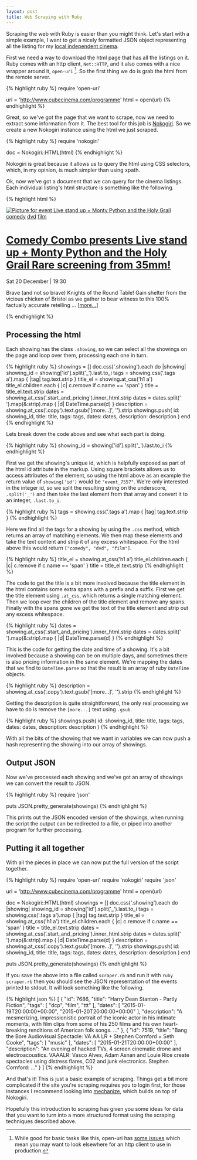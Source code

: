 ```yaml
---
layout: post
title: Web Scraping with Ruby
---
```


Scraping the web with Ruby is easier than you might think. Let's start with a simple example, I want to get a nicely formatted JSON object representing all the listing for my [local independent cinema][cubecinema].

First we need a way to download the html page that has all the listings on it. Ruby comes with an http client, `Net::HTTP`, and it also comes with a nice wrapper around it, `open-uri` [^open-uri]. So the first thing we do is grab the html from the remote server.

{% highlight ruby %}
require 'open-uri'

url = 'http://www.cubecinema.com/programme'
html = open(url)
{% endhighlight %}

Great, so we've got the page that we want to scrape, now we need to extract some information from it. The best tool for this job is [Nokogiri][]. So we create a new Nokogiri instance using the html we just scraped.

{% highlight ruby %}
require 'nokogiri'

doc = Nokogiri::HTML(html)
{% endhighlight %}

Nokogiri is great because it allows us to query the html using CSS selectors, which, in my opinion, is much simpler than using xpath.

Ok, now we've got a document that we can query for the cinema listings. Each individual listing's html structure is something like the following.

{% highlight html %}
<div class="showing" id="event_7557">
  <a href="/programme/event/live-stand-up-monty-python-and-the-holy-grail,7557/">
    <img src="/media/diary/thumbnails/montypython2_1.png.500x300_q85_background-%23FFFFFF_crop-smart.jpg" alt="Picture for event Live stand up + Monty Python and the Holy Grail">
  </a>
  <span class="tags"><a href="/programme/view/comedy/" class="tag_comedy">comedy</a> <a href="/programme/view/dvd/" class="tag_dvd">dvd</a> <a href="/programme/view/film/" class="tag_film">film</a> </span>
  <h1>
    <a href="/programme/event/live-stand-up-monty-python-and-the-holy-grail,7557/">
      <span class="pre_title">Comedy Combo presents</span>
      Live stand up + Monty Python and the Holy Grail
      <span class="post_title">Rare screening from 35mm!</span>
    </a>
  </h1>
  <div class="event_details">
    <p class="start_and_pricing">
      Sat 20 December | 19:30
      <br>
    </p>
    <p class="copy">Brave (and not so brave) Knights of the Round Table! Gain shelter from the vicious chicken of Bristol as we gather to bear witness to this 100% factually accurate retelling ... [<a class="more" href="/programme/event/live-stand-up-monty-python-and-the-holy-grail,7557/">more...</a>]</p>
  </div>
</div>
{% endhighlight %}

## Processing the html

Each showing has the class `.showing`, so we can select all the showings on the page and loop over them, processing each one in turn.

{% highlight ruby %}
showings = []
doc.css('.showing').each do |showing|
  showing_id = showing['id'].split('_').last.to_i
  tags = showing.css('.tags a').map { |tag| tag.text.strip }
  title_el = showing.at_css('h1 a')
  title_el.children.each { |c| c.remove if c.name == 'span' }
  title = title_el.text.strip
  dates = showing.at_css('.start_and_pricing').inner_html.strip
  dates = dates.split('<br>').map(&:strip).map { |d| DateTime.parse(d) }
  description = showing.at_css('.copy').text.gsub('[more...]', '').strip
  showings.push(
    id: showing_id,
    title: title,
    tags: tags,
    dates: dates,
    description: description
  )
end
{% endhighlight %}

Lets break down the code above and see what each part is doing.

{% highlight ruby %}
showing_id = showing['id'].split('_').last.to_i
{% endhighlight %}

First we get the showing's unique id, which is helpfully exposed as part of the html id attribute in the markup. Using square brackets allows us to access attributes of the element, so using the html above as an example the return value of `showing['id']` would be `"event_7557"`. We're only interested in the integer id, so we split the resulting string on the underscore, `.split('_')` and then take the last element from that array and convert it to an integer, `.last.to_i`.

{% highlight ruby %}
tags = showing.css('.tags a').map { |tag| tag.text.strip }
{% endhighlight %}

Here we find all the tags for a showing by using the `.css` method, which returns an array of matching elements. We then map these elements and take the text content and strip it of any excess whitespace. For the html above this would return `["comedy", "dvd", "film"]`.

{% highlight ruby %}
title_el = showing.at_css('h1 a')
title_el.children.each { |c| c.remove if c.name == 'span' }
title = title_el.text.strip
{% endhighlight %}

The code to get the title is a bit more involved because the title element in the html contains some extra spans with a prefix and a suffix. First we get the title element using `.at_css`, which returns a single matching element. Then we loop over the children of the title element and remove any spans. Finally with the spans gone we get the text of the title element and strip out any excess whitespace.

{% highlight ruby %}
dates = showing.at_css('.start_and_pricing').inner_html.strip
dates = dates.split('<br>').map(&:strip).map { |d| DateTime.parse(d) }
{% endhighlight %}

This is the code for getting the date and time of a showing. It's a bit involved because a showing can be on multiple days, and sometimes there is also pricing information in the same element. We're mapping the dates that we find to `DateTime.parse` so that the result is an array of ruby `DateTime` objects.

{% highlight ruby %}
description = showing.at_css('.copy').text.gsub('[more...]', '').strip
{% endhighlight %}

Getting the description is quite straightforward, the only real processing we have to do is remove the `[more...]` text using `.gsub`.

{% highlight ruby %}
showings.push(
    id: showing_id,
    title: title,
    tags: tags,
    dates: dates,
    description: description
  )
{% endhighlight %}

With all the bits of the showing that we want in variables we can now push a hash representing the showing into our array of showings.

## Output JSON

Now we've processed each showing and we've got an array of showings we can convert the result to JSON.

{% highlight ruby %}
require 'json'

puts JSON.pretty_generate(showings)
{% endhighlight %}

This prints out the JSON encoded version of the showings, when running the script the output can be redirected to a file, or piped into another program for further processing.

## Putting it all together

With all the pieces in place we can now put the full version of the script together.

{% highlight ruby %}
require 'open-uri'
require 'nokogiri'
require 'json'

url = 'http://www.cubecinema.com/programme'
html = open(url)

doc = Nokogiri::HTML(html)
showings = []
doc.css('.showing').each do |showing|
  showing_id = showing['id'].split('_').last.to_i
  tags = showing.css('.tags a').map { |tag| tag.text.strip }
  title_el = showing.at_css('h1 a')
  title_el.children.each { |c| c.remove if c.name == 'span' }
  title = title_el.text.strip
  dates = showing.at_css('.start_and_pricing').inner_html.strip
  dates = dates.split('<br>').map(&:strip).map { |d| DateTime.parse(d) }
  description = showing.at_css('.copy').text.gsub('[more...]', '').strip
  showings.push(
    id: showing_id,
    title: title,
    tags: tags,
    dates: dates,
    description: description
  )
end

puts JSON.pretty_generate(showings)
{% endhighlight %}

If you save the above into a file called `scraper.rb` and run it with `ruby scraper.rb` then you should see the JSON representation of the events printed to stdout. It will look something like the following.

{% highlight json %}
[
  {
    "id": 7686,
    "title": "Harry Dean Stanton - Partly Fiction",
    "tags": [
      "dcp",
      "film",
      "ttt"
    ],
    "dates": [
      "2015-01-19T20:00:00+00:00",
      "2015-01-20T20:00:00+00:00"
    ],
    "description": "A mesmerizing, impressionistic portrait of the iconic actor in his intimate moments, with film clips from some of his 250 films and his own heart-breaking renditions of American folk songs. ..."
  },
  {
    "id": 7519,
    "title": "Bang the Bore Audiovisual Spectacle: VA AA LR + Stephen Cornford + Seth Cooke",
    "tags": [
      "music"
    ],
    "dates": [
      "2015-01-21T20:00:00+00:00"
    ],
    "description": "An evening of hacked TVs, 4 screen cinematic drone and electroacoustics. VAAALR: Vasco Alves, Adam Asnan and Louie Rice create spectacles using distress flares, C02 and junk electronics. Stephen Cornford: ..."
  }
]
{% endhighlight %}

And that's it! This is just a basic example of scraping. Things get a bit more complicated if the site you're scraping requires you to login first, for those instances I recommend looking into [mechanize][], which builds on top of Nokogiri.

Hopefully this introduction to scraping has given you some ideas for data that you want to turn into a more structured format using the scraping techniques described above.

[Nokogiri]: http://www.nokogiri.org/
[cubecinema]: http://www.cubecinema.com/programme
[mechanize]: http://docs.seattlerb.org/mechanize/GUIDE_rdoc.html

[^open-uri]: While good for basic tasks like this, open-uri has [some issues](https://bugs.ruby-lang.org/issues/3719) which mean you may want to look elsewhere for an http client to use in production.
